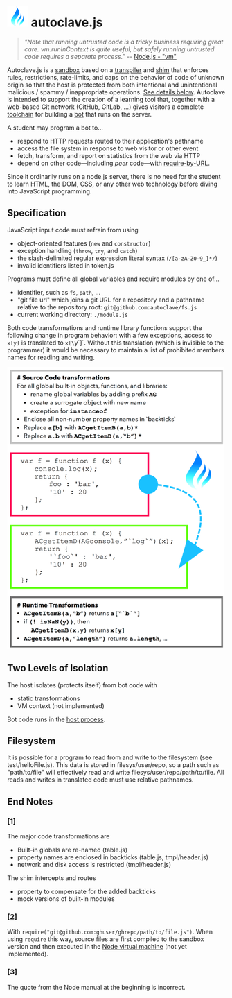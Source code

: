 # <img src="https://raw.githubusercontent.com/dbpokorny/autoclave/master/docs/small_logo.png" /> autoclave.js

> <i>"Note that running untrusted code is a tricky business requiring great care.</i>
> <i>vm.runInContext is quite useful, but safely running untrusted code requires a</i>
> <i>separate process."</i> -- <a href="https://nodejs.org/api/vm.html">Node.js - "vm"</a>

Autoclave.js is a
<a href="https://en.wikipedia.org/wiki/Sandbox_(software_development)">sandbox</a>
based on a
<a href="https://en.wikipedia.org/wiki/Source-to-source_compiler">transpiler</a>
and <a href="https://en.wikipedia.org/wiki/Shim_(computing)">shim</a>
that enforces rules, restrictions, rate-limits, and caps on the behavior of code
of unknown origin so that the host is protected from both intentional and
unintentional malicious / spammy / inappropriate operations.
[See details below](#Note1). Autoclave is intended to
support the creation of a learning tool that, together with a web-based Git
network (GitHub, GitLab, ...) gives visitors a complete
<a href="https://en.wikipedia.org/wiki/Toolchain">toolchain</a> for
building a <a href="https://en.wikipedia.org/wiki/Bot">bot</a> that runs on the
server.

A student may program a bot to...
 - respond to HTTP requests routed to their application's pathname
 - access the file system in response to web visitor or other event
 - fetch, transform, and report on statistics from the web via HTTP
 - depend on other code&mdash;including *peer* code&mdash;with
   [require-by-URL](#Note2).

Since it ordinarily runs on a node.js server, there is no need for the student to
learn HTML, the DOM, CSS, or any other web technology before diving into
JavaScript programming.

## Specification

JavaScript input code must refrain from using
 - object-oriented features (`new` and `constructor`)
 - exception handling (`throw`, `try`, and `catch`)
 - the slash-delimited regular expression literal syntax (`/[a-zA-Z0-9_]*/`)
 - invalid identifiers listed in token.js

Programs must define all global variables and require modules by one of...
   - identifier, such as `fs`, `path`, ...
   - "git file url" which joins a git URL for a repository and a pathname relative
     to the repository root: `git@github.com:autoclave/fs.js`
   - current working directory: `./module.js`

Both code transformations and runtime library functions support the following
change in program behavior: with a few exceptions, access to `x[y]` is translated
to `x[\`y\`]`. Without this translation (which is invisible to the programmer) it
would be necessary to maintain a list of prohibited members names for reading and
writing.

<img height="650px" src="https://raw.githubusercontent.com/dbpokorny/autoclave/master/docs/ACTransformations.png" />

## Two Levels of Isolation

The host isolates (protects itself) from bot code with

 - static transformations
 - VM context (not implemented)

Bot code runs in the [host process](#Note3).

## Filesystem

It is possible for a program to read from and write to the filesystem (see
test/helloFile.js). This data is stored in filesys/user/repo, so a path such as
"path/to/file" will effectively read and write filesys/user/repo/path/to/file. All
reads and writes in translated code must use relative pathnames.

## End Notes

### <a name="Note1"></a>[1]

The major code transformations are
 - Built-in globals are re-named (table.js)
 - property names are enclosed in backticks (table.js, tmpl/header.js)
 - network and disk access is restricted (tmpl/header.js)

The shim intercepts and routes
 - property to compensate for the added backticks
 - mock versions of built-in modules

### <a name="Note2"></a>[2]

With `require("git@github.com:ghuser/ghrepo/path/to/file.js")`. When using
`require` this way, source files are first compiled to the sandbox version and
then executed in the <a href="https://nodejs.org/api/vm.html">Node virtual machine</a> (not yet implemented).

### <a name="Note3"></a>[3]

The quote from the Node manual at the beginning is incorrect.
